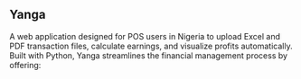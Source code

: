 ## Yanga
A web application designed for POS users in Nigeria to upload Excel and PDF transaction files, calculate earnings, and visualize profits automatically. Built with Python, Yanga streamlines the financial management process by offering:
